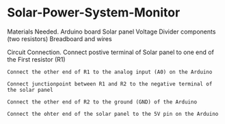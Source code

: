 # Solar-Power-System-Monitor

Materials Needed.
    Arduino board
    Solar panel 
    Voltage Divider components (two resistors) 
    Breadboard and wires 
  

Circuit Connection.
    Connect postive terminal of Solar panel to one end of the First resistor (R1)
    
    Connect the other end of R1 to the analog input (A0) on the Arduino
    
    Connect junctionpoint between R1 and R2 to the negative terminal of the solar panel
    
    Connect the other end of R2 to the ground (GND) of the Arduino
    
    Connect the ohter end of the solar panel to the 5V pin on the Arduino
